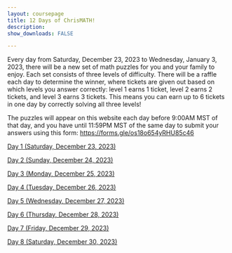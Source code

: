 ```yaml
---
layout: coursepage
title: 12 Days of ChrisMATH! 
description: 
show_downloads: FALSE

---
```


Every day from Saturday, December 23, 2023 to Wednesday, January 3, 2023, there will be a new set of math puzzles for you and your family to enjoy. Each set consists of three levels of difficulty. There will be a raffle each day to determine the winner, where tickets are given out based on which levels you answer correctly: level 1 earns 1 ticket, level 2 earns 2 tickets, and level 3 earns 3 tickets. This means you can earn up to 6 tickets in one day by correctly solving all three levels!

The puzzles will appear on this website each day before 9:00AM MST of that day, and you have until 11:59PM MST of the same day to submit your answers using this form: <a href="https://forms.gle/os18o654yRHU85c46">https://forms.gle/os18o654yRHU85c46</a>

<!--
Answers will appear on this page in the week of January 8, 2023. Until then, feel free to puzzle out any levels you missed (no submission necessary).
-->



<a href="https://renertmath.github.io/12Days23/Day01_Hidato.pdf">Day 1 (Saturday, December 23, 2023)</a> 

<!--
<details>
  <summary>Click here for answers</summary>
  
  * Level 1: 25314
  
  * Level 2: 314625
  
  * Level 3: 85172463
  
</details>
-->

<a href="https://renertmath.github.io/12Days23/Day02_Sequences.pdf">Day 2 (Sunday, December 24, 2023)</a>

<!--
<details>
  <summary>Click here for answers</summary>
  
  * Level 1: 45

  * Level 2: 84

  * Level 3: 173352
  
</details>
-->

<a href="https://renertmath.github.io/12Days23/Day03_Rebus.pdf">Day 3 (Monday, December 25, 2023)</a> 

<!--
<details>
  <summary>Click here for answers</summary>
  
  * Level 1: 246345844154

  * Level 2: 39111111329423232437

  * Level 3: 123418441646
  
</details>
-->

<a href="https://renertmath.github.io/12Days23/Day04_Shape_algebra.pdf">Day 4 (Tuesday, December 26, 2023)</a> 

<!--
<details>
  <summary>Click here for answers</summary>
  
  * Level 1: 27

  * Level 2: 17

  * Level 3: 255
  
</details>
-->

<a href="https://RenertMath.github.io/12Days23/Day05_Chess.pdf">Day 5 (Wednesday, December 27, 2023)</a> 

<!--
<details>
  <summary>Click here for answers</summary>
  
  * Level 1: 1381729314

  * Level 2: 10663053372363

  * Level 3: 72285083108652
  
</details>
-->

<a href="https://RenertMath.github.io/12Days23/Day06_Norinori.pdf">Day 6 (Thursday, December 28, 2023)</a> 

<!--
<details>
  <summary>Click here for answers</summary>
  
  * Level 1: 144

  * Level 2: 96

  * Level 3: 320
  
</details>
-->

<a href="https://renertmath.github.io/12Days23/Day07_Counting_triangles.pdf">Day 7 (Friday, December 29, 2023)</a> 

<!--
<details>
  <summary>Click here for answers</summary>
  
  * Level 1: 7

  * Level 2: 8

  * Level 3: 150
  
</details>
-->

<a href="https://renertmath.github.io/12Days23/Day08_Cryptogram.pdf">Day 8 (Saturday, December 30, 2023)</a> 

<!--
<details>
  <summary>Click here for answers</summary>
  
  * Level 1: 5

  * Level 2: 8

  * Level 3: 16
  
</details>

<a href="https://RenertMath.github.io/12Days22/Day09_Conditional_probability.pdf">Day 9 (Sunday, December 31, 2023)</a> 

<details>
  <summary>Click here for answers</summary>
  
  * Level 1: 35

  * Level 2: 0.5682

  * Level 3: 17
  
</details>

<a href="https://RenertMath.github.io/12Days22/Day10_Sequences.pdf">Day 10 (Monday, January 1, 2023)</a> 

<details>
  <summary>Click here for answers</summary>
  
  * Level 1: 27

  * Level 2: 52

  * Level 3: 133
  
</details>

<a href="https://RenertMath.github.io/12Days22/Day11_Jigsaw_Sudoku.pdf">Day 11 (Tuesday, January 2, 2023)</a> 

<details>
  <summary>Click here for answers</summary>
  
  * Level 1: 52415

  * Level 2: 35256

  * Level 3: 56669
  
</details>

<a href="https://RenertMath.github.io/12Days22/Day12_Ciphers.pdf">Day 12 (Wednesday, January 3, 2023)</a> 

<details>
  <summary>Click here for answers</summary>
  
  * Level 1: 23

  * Level 2: 12

  * Level 3: 9
  
</details>

Thank you for participating, winners have been drawn and contacted!
-->

